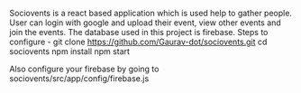 Sociovents is a react based application which is used help to gather people. User can login with google and upload their event, view other events and join the events. 
The database used in this project is firebase.
Steps to configure - 
git clone https://github.com/Gaurav-dot/sociovents.git
cd sociovents
npm install
npm start

Also configure your firebase by going to sociovents/src/app/config/firebase.js

